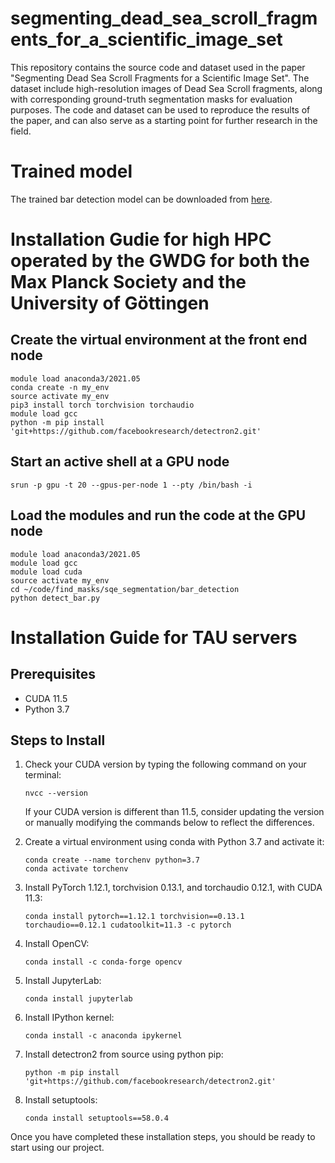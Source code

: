 # segmenting_dead_sea_scroll_fragments_for_a_scientific_image_set
This repository contains the source code and dataset used in the paper "Segmenting Dead Sea Scroll Fragments for a Scientific Image Set". 
The dataset include high-resolution images of Dead Sea Scroll fragments, along with corresponding ground-truth segmentation masks for evaluation purposes. The code and dataset can be used to reproduce the results of the paper, and can also serve as a starting point for further research in the field.

# Trained model

The trained bar detection model can be downloaded from [here](https://www.dropbox.com/s/5on3gy2c86t8tv9/model_final.pth?dl=0).

# Installation Gudie for high HPC operated by the GWDG for both the Max Planck Society and the University of Göttingen

## Create the virtual environment at the front end node
```
module load anaconda3/2021.05
conda create -n my_env
source activate my_env
pip3 install torch torchvision torchaudio
module load gcc
python -m pip install 'git+https://github.com/facebookresearch/detectron2.git'
```

## Start an active shell at a GPU node
```
srun -p gpu -t 20 --gpus-per-node 1 --pty /bin/bash -i
```
## Load the modules and run the code at the GPU node
```
module load anaconda3/2021.05
module load gcc
module load cuda
source activate my_env
cd ~/code/find_masks/sqe_segmentation/bar_detection
python detect_bar.py
```

# Installation Guide for TAU servers

## Prerequisites

- CUDA 11.5
- Python 3.7

## Steps to Install

1. Check your CUDA version by typing the following command on your terminal:
    ```
    nvcc --version
    ```
   If your CUDA version is different than 11.5, consider updating the version or manually modifying the commands below to reflect the differences.

2. Create a virtual environment using conda with Python 3.7 and activate it:
    ```
    conda create --name torchenv python=3.7
    conda activate torchenv
    ```

3. Install PyTorch 1.12.1, torchvision 0.13.1, and torchaudio 0.12.1, with CUDA 11.3:
    ```
    conda install pytorch==1.12.1 torchvision==0.13.1 torchaudio==0.12.1 cudatoolkit=11.3 -c pytorch
    ```

4. Install OpenCV:
    ```
    conda install -c conda-forge opencv
    ```

5. Install JupyterLab:
    ```
    conda install jupyterlab
    ```

6. Install IPython kernel:
    ```
    conda install -c anaconda ipykernel
    ```

7. Install detectron2 from source using python pip:
    ```
    python -m pip install 'git+https://github.com/facebookresearch/detectron2.git'
    ```

8. Install setuptools:
    ```
    conda install setuptools==58.0.4
    ```

Once you have completed these installation steps, you should be ready to start using our project.
